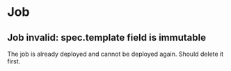 # Job

## Job invalid: spec.template field is immutable
The job is already deployed and cannot be deployed again. Should delete it first.
